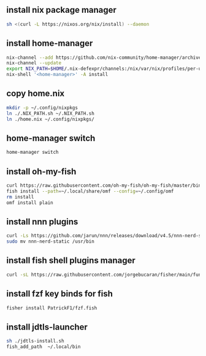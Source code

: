 ## install nix package manager
```bash
sh <(curl -L https://nixos.org/nix/install) --daemon
```

## install home-manager
```bash
nix-channel --add https://github.com/nix-community/home-manager/archive/master.tar.gz home-manager
nix-channel --update
export NIX_PATH=$HOME/.nix-defexpr/channels:/nix/var/nix/profiles/per-user/root/channels${NIX_PATH:+:$NIX_PATH}
nix-shell '<home-manager>' -A install
```

## copy home.nix
```bash
mkdir -p ~/.config/nixpkgs
ln ./.NIX_PATH.sh ~/.NIX_PATH.sh
ln ./home.nix ~/.config/nixpkgs/
```

## home-manager switch
```bash
home-manager switch
```

## install oh-my-fish
```bash
curl https://raw.githubusercontent.com/oh-my-fish/oh-my-fish/master/bin/install > install
fish install --path=~/.local/share/omf --config=~/.config/omf
rm install
omf install plain
```

## install nnn plugins
```bash
curl -Ls https://github.com/jarun/nnn/releases/download/v4.5/nnn-nerd-static-4.5.x86_64.tar.gz | tar xvf
sudo mv nnn-nerd-static /usr/bin
```

## install fish shell plugins manager 
```bash
curl -sL https://raw.githubusercontent.com/jorgebucaran/fisher/main/functions/fisher.fish | source && fisher install jorgebucaran/fisher
```

## install fzf key binds for fish
```bash
fisher install PatrickF1/fzf.fish
```

## install jdtls-launcher
```bash
sh ./jdtls-install.sh
fish_add_path  ~/.local/bin
```

